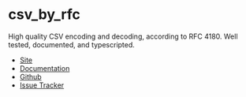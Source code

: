 # csv_by_rfc
High quality CSV encoding and decoding, according to RFC 4180.  Well tested, documented, and typescripted.

* [Site](https://stonecypher.github.io/csv_by_rfc/)
* [Documentation](https://stonecypher.github.io/csv_by_rfc/docs/)
* [Github](https://github.com/StoneCypher/csv_by_rfc)
* [Issue Tracker](https://github.com/StoneCypher/csv_by_rfc/issues)

&nbsp;